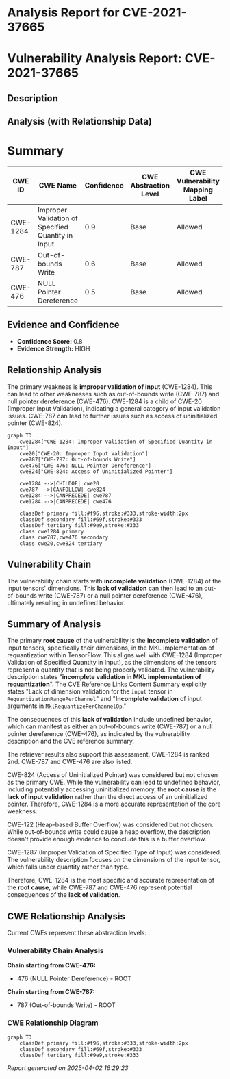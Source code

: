 # Analysis Report for CVE-2021-37665

# Vulnerability Analysis Report: CVE-2021-37665

## Description



## Analysis (with Relationship Data)

# Summary
| CWE ID | CWE Name | Confidence | CWE Abstraction Level | CWE Vulnerability Mapping Label | CWE-Vulnerability Mapping Notes |
|---|---|---|---|---|---|
| CWE-1284 | Improper Validation of Specified Quantity in Input | 0.9 | Base | Allowed | Primary CWE |
| CWE-787 | Out-of-bounds Write | 0.6 | Base | Allowed | Secondary CWE |
| CWE-476 | NULL Pointer Dereference | 0.5 | Base | Allowed | Secondary CWE |

## Evidence and Confidence

*   **Confidence Score:** 0.8
*   **Evidence Strength:** HIGH

## Relationship Analysis
The primary weakness is **improper validation of input** (CWE-1284). This can lead to other weaknesses such as out-of-bounds write (CWE-787) and null pointer dereference (CWE-476). CWE-1284 is a child of CWE-20 (Improper Input Validation), indicating a general category of input validation issues. CWE-787 can lead to further issues such as access of uninitialized pointer (CWE-824).

```mermaid
graph TD
    cwe1284["CWE-1284: Improper Validation of Specified Quantity in Input"]
    cwe20["CWE-20: Improper Input Validation"]
    cwe787["CWE-787: Out-of-bounds Write"]
    cwe476["CWE-476: NULL Pointer Dereference"]
    cwe824["CWE-824: Access of Uninitialized Pointer"]

    cwe1284 -->|CHILDOF| cwe20
    cwe787 -->|CANFOLLOW| cwe824
    cwe1284 -->|CANPRECEDE| cwe787
    cwe1284 -->|CANPRECEDE| cwe476
    
    classDef primary fill:#f96,stroke:#333,stroke-width:2px
    classDef secondary fill:#69f,stroke:#333
    classDef tertiary fill:#9e9,stroke:#333
    class cwe1284 primary
    class cwe787,cwe476 secondary
    class cwe20,cwe824 tertiary
```

## Vulnerability Chain
The vulnerability chain starts with **incomplete validation** (CWE-1284) of the input tensors' dimensions. This **lack of validation** can then lead to an out-of-bounds write (CWE-787) or a null pointer dereference (CWE-476), ultimately resulting in undefined behavior.

## Summary of Analysis
The primary **root cause** of the vulnerability is the **incomplete validation** of input tensors, specifically their dimensions, in the MKL implementation of requantization within TensorFlow. This aligns well with CWE-1284 (Improper Validation of Specified Quantity in Input), as the dimensions of the tensors represent a quantity that is not being properly validated. The vulnerability description states "**incomplete validation in MKL implementation of requantization**". The CVE Reference Links Content Summary explicitly states "Lack of dimension validation for the `input` tensor in `RequantizationRangePerChannel`" and "**Incomplete validation** of input arguments in `MklRequantizePerChannelOp`."

The consequences of this **lack of validation** include undefined behavior, which can manifest as either an out-of-bounds write (CWE-787) or a null pointer dereference (CWE-476), as indicated by the vulnerability description and the CVE reference summary.

The retriever results also support this assessment. CWE-1284 is ranked 2nd. CWE-787 and CWE-476 are also listed.

CWE-824 (Access of Uninitialized Pointer) was considered but not chosen as the primary CWE. While the vulnerability can lead to undefined behavior, including potentially accessing uninitialized memory, the **root cause** is the **lack of input validation** rather than the direct access of an uninitialized pointer. Therefore, CWE-1284 is a more accurate representation of the core weakness.

CWE-122 (Heap-based Buffer Overflow) was considered but not chosen. While out-of-bounds write could cause a heap overflow, the description doesn't provide enough evidence to conclude this is a buffer overflow.

CWE-1287 (Improper Validation of Specified Type of Input) was considered. The vulnerability description focuses on the dimensions of the input tensor, which falls under quantity rather than type.

Therefore, CWE-1284 is the most specific and accurate representation of the **root cause**, while CWE-787 and CWE-476 represent potential consequences of the **lack of validation**.


## CWE Relationship Analysis

Current CWEs represent these abstraction levels: .


### Vulnerability Chain Analysis

**Chain starting from CWE-476:**
- 476 (NULL Pointer Dereference) - ROOT


**Chain starting from CWE-787:**
- 787 (Out-of-bounds Write) - ROOT



### CWE Relationship Diagram

```mermaid
graph TD
    classDef primary fill:#f96,stroke:#333,stroke-width:2px
    classDef secondary fill:#69f,stroke:#333
    classDef tertiary fill:#9e9,stroke:#333
```



*Report generated on 2025-04-02 16:29:23*

